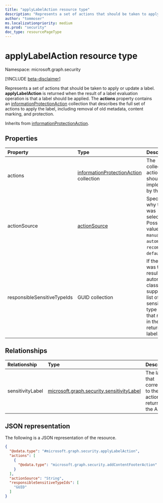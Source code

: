 ```yaml
---
title: "applyLabelAction resource type"
description: "Represents a set of actions that should be taken to apply or update a label."
author: "tommoser"
ms.localizationpriority: medium
ms.prod: "security"
doc_type: resourcePageType
---
```


# applyLabelAction resource type

Namespace: microsoft.graph.security

[!INCLUDE [beta-disclaimer](../../includes/beta-disclaimer.md)]

Represents a set of actions that should be taken to apply or update a label. **applyLabelAction** is returned when the result of a label evaluation operation is that a label should be applied. The **actions** property contains an [informationProtectionAction](security-informationprotectionaction.md) collection that describes the full set of actions to apply the label, including removal of old metadata, content marking, and protection.

Inherits from [informationProtectionAction](../resources/security-informationprotectionaction.md).

## Properties

| Property                    | Type                                                                                           | Description                                                                                                                                   |
| :-------------------------- | :--------------------------------------------------------------------------------------------- | :-------------------------------------------------------------------------------------------------------------------------------------------- |
| actions                     | [informationProtectionAction](../resources/security-informationprotectionaction.md) collection | The collection of actions that should be implemented by the caller.                                                                           |
| actionSource                | [actionSource](../resources/enums.md#actionsource-values)                                      | Specifies why the label was selected. Possible values are: `manual`, `automatic`, `recommended`, `default`.                                   |
| responsibleSensitiveTypeIds | GUID collection                                                                                | If the label was the result of an automatic classification, supply the list of sensitive info type GUIDs that resulted in the returned label. |

## Relationships

| Relationship     | Type                                                          | Description                                                           |
| :--------------- | :------------------------------------------------------------ | :-------------------------------------------------------------------- |
| sensitivityLabel | [microsoft.graph.security.sensitivityLabel](../resources/security-sensitivitylabel.md) | The label that corresponds to the set of actions returned by the API. |

## JSON representation
The following is a JSON representation of the resource.
<!-- {
  "blockType": "resource",
  "@odata.type": "microsoft.graph.security.applyLabelAction"
}
-->
``` json
{
  "@odata.type": "#microsoft.graph.security.applyLabelAction",
  "actions": [
    {
      "@odata.type": "microsoft.graph.security.addContentFooterAction"
    }
  ],
  "actionSource": "String",
  "responsibleSensitiveTypeIds": [
    "GUID"
  ]
}
```

